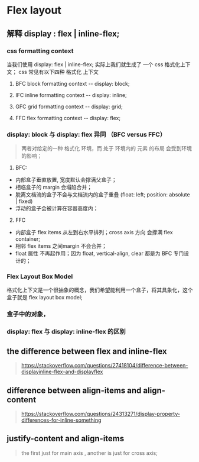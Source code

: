 
# Flex layout


## 解释 display :  flex | inline-flex;

### css formatting context

当我们使用 display: flex | inline-flex;  实际上我们就生成了 一个 css 格式化上下文； css 常见有以下四种 格式化 上下文

1. BFC block formatting context  -- display: block;

2. IFC inline formatting context -- display: inline;

3. GFC grid formatting context -- display: grid;

4. FFC flex formatting context  -- display: flex;

### display: block 与 display: flex 异同 （BFC versus FFC）
> 两者对给定的一种 格式化 环境，而 处于 环境内的 元素 的布局 会受到环境的影响；

1. BFC: 
  * 内部盒子垂直放置, 宽度默认会撑满父盒子；
  * 相临盒子的 margin 会塌陷合并；
  * 脱离文档流的盒子不会与文档流内的盒子重叠 (float: left; position: absolute | fixed)
  * 浮动的盒子会被计算在容器高度内；

2. FFC
  * 内部盒子 flex items 从左到右水平排列；cross axis 方向 会撑满 flex container;
  * 相邻 flex items 之间margin 不会合并；
  * float 属性 不再起作用；因为 float, vertical-align, clear 都是为 BFC 专门设计的；


### Flex Layout Box Model
格式化上下文是一个很抽象的概念，我们希望能利用一个盒子，将其具象化，这个盒子就是 flex layout box model;



### 盒子中的对象，



### display: flex 与 display: inline-flex 的区别




## the difference between flex and inline-flex

> https://stackoverflow.com/questions/27418104/difference-between-displayinline-flex-and-displayflex

## difference between align-items and align-content

> https://stackoverflow.com/questions/24313271/display-property-differences-for-inline-something

## justify-content and align-items

> the first just for main axis , another is just for cross axis; 

